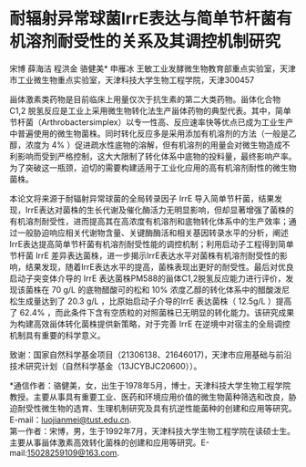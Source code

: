 # 耐辐射异常球菌IrrE表达与简单节杆菌有机溶剂耐受性的关系及其调控机制研究

宋博 薛海洁 程洪金 骆健美\* 申雁冰 王敏工业发酵微生物教育部重点实验室，天津市工业微生物重点实验室，天津科技大学生物工程学院，天津300457

甾体激素类药物是目前临床上用量仅次于抗生素的第二大类药物。甾体化合物C1,2 脱氢反应是工业上采用微生物转化法生产甾体药物的典型代表。其中，简单节杆菌（Arthrobactersimplex）以专一性高、反应速率快等优点已成为工业生产中普遍使用的微生物菌株。同时转化反应多是采用添加有机溶剂的方法（一般是乙醇，浓度为 $4 \%$ ）促进疏水性底物的溶解，但有机溶剂的用量会对微生物造成不利影响而受到严格控制，这大大限制了转化体系中底物的投料量，最终影响产率。为了突破这一瓶颈，迫切的需要构建适用于工业化应用的高有机溶剂耐性的微生物菌株。

本论文将来源于耐辐射异常球菌的全局转录因子 $\mathrm { I r r E }$ 导入简单节杆菌，结果发现，IrrE表达对菌株的生长代谢及催化酶活力无明显影响，但却显著增强了菌株的有机溶剂耐受性，进而提高其在高浓度有机溶剂和底物转化体系中的生产效率；通过一般胁迫响应相关代谢物含量、关键酶酶活和相关基因转录水平的分析，阐述IrrE表达提高简单节杆菌有机溶剂耐受性能的调控机制；利用启动子工程得到简单节杆菌 $\mathrm { I r r E }$ 差异表达菌株，进一步揭示IrrE表达水平对菌株有机溶剂耐受性的影响，结果发现，随着IrrE表达水平的提高，菌株表现出更好的耐受性。最后对优良启动子突变体介导的 $\mathrm { I r r E }$ 表达菌株PM588的甾体C1,2脱氢反应能力进行评价，发现该菌株在 $7 0 \ \mathrm { g / L }$ 的底物醋酸可的松和 $10 \%$ 浓度乙醇的转化体系中的醋酸泼尼松生成量达到了 $2 0 . 3 ~ \mathrm { g / L }$ ，比原始启动子介导的IrrE 表达菌株（ $1 2 . 5 \mathrm { g / L }$ ）提高了 $6 2 . 4 \%$ ，而此条件下含有空质粒的对照菌株已无明显的转化能力。该研究成果为构建高效甾体转化菌株提供新策略，对于完善 $\mathrm { I r r E }$ 在逆境中对宿主的全局调控机制具有重要的科学意义。

致谢：国家自然科学基金项目（21306138、21646017)，天津市应用基础与前沿技术研究计划（自然科学基金（13JCYBJC20600））。

\*通信作者：骆健美，女，出生于1978年5月，博士，天津科技大学生物工程学院教授。主要从事具有重要工业、医药和环境应用价值的微生物菌种筛选和改良，胁迫耐受性微生物的选育、生理机制研究及具有抗逆性能菌种的创建和应用等研究。E-mail：luojianmei@tust.edu.cn.  
第一作者：宋博，男，生于1992年7月，天津科技大学生物工程学院在读硕士生。主要从事甾体激素高效转化菌株的创建和应用等研究。E-mail:15028259109@163.com.